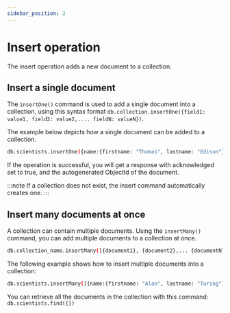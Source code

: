```yaml
---
sidebar_position: 2
---
```


# Insert operation

The insert operation adds a new document to a collection.

## Insert a single document

The `insertOne()` command is used to add a single document into a collection, using this syntax format `db.collection.insertOne({field1: value1, field2: value2,.... fieldN: valueN})`.

The example below depicts how a single document can be added to a collection.

```bash
db.scientists.insertOne({name:{firstname: "Thomas", lastname: "Edison"}, born: 1847, invention: "lightbulb"})
```

If the operation is successful, you will get a response with acknowledged set to true, and the autogenerated ObjectId of the document.

:::note
If a collection does not exist, the insert command automatically creates one.
:::

## Insert many documents at once

A collection can contain multiple documents. Using the `insertMany()` command, you can add multiple documents to a collection at once.

```bash
db.collection_name.insertMany([{document1}, {document2},... {documentN}])
```

The following example shows how to insert multiple documents into a collection:

```bash
db.scientists.insertMany([{name:{firstname: "Alan", lastname: "Turing"}, born: 1912, invention: "Turing Machine"},{name:{firstname: "Graham", lastname: "Bell"}, born: 1847, invention: "telephone"},{name:{firstname: "Ada", lastname: "Lovelace"}, born: 1815, invention: "computer programming"}])
```

You can retrieve all the documents in the collection with this command: `db.scientists.find({})`

